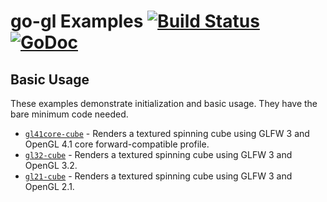 # go-gl Examples [![Build Status](https://travis-ci.org/go-gl/example.svg?branch=master)](https://travis-ci.org/go-gl/example) [![GoDoc](https://godoc.org/github.com/go-gl/example?status.svg)](https://godoc.org/github.com/go-gl/example)

Basic Usage
-----------

These examples demonstrate initialization and basic usage. They have the bare minimum code needed.

-	[`gl41core-cube`](gl41core-cube) - Renders a textured spinning cube using GLFW 3 and OpenGL 4.1 core forward-compatible profile.
-	[`gl32-cube`](gl32-cube) - Renders a textured spinning cube using GLFW 3 and OpenGL 3.2.
-	[`gl21-cube`](gl21-cube) - Renders a textured spinning cube using GLFW 3 and OpenGL 2.1.
